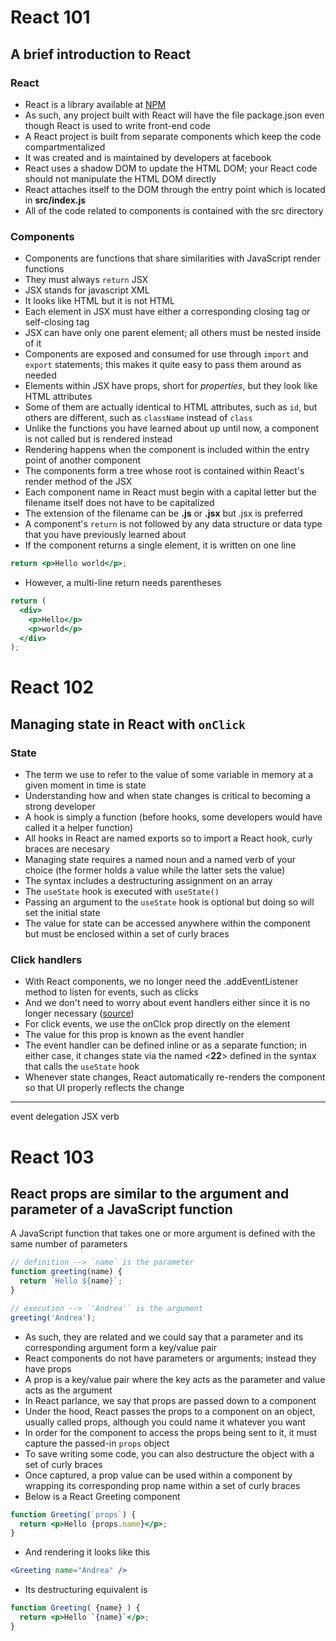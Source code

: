 # React 101
## A brief introduction to React

### React
- React is a library available at [NPM](https://www.npmjs.com/package/react)
- As such, any project built with React will have the file package.json even though React is used to write front-end code
- A React project is built from separate components which keep the code compartmentalized
- It was created and is maintained by developers at facebook
- React uses a shadow DOM to update the HTML DOM; your React code should not manipulate the HTML DOM directly
- React attaches itself to the DOM through the entry point which is located in **src/index.js**
- All of the code related to components is contained with the src directory

### Components
- Components are functions that share similarities with JavaScript render functions
- They must always `return` JSX
- JSX stands for javascript XML
- It looks like HTML but it is not HTML
- Each element in JSX must have either a corresponding closing tag or self-closing tag
- JSX can have only one parent element; all others must be nested inside of it
- Components are exposed and consumed for use through `import` and `export` statements; this makes it quite easy to pass them around as needed
- Elements within JSX have props, short for *properties*, but they look like HTML attributes
- Some of them are actually identical to HTML attributes, such as `id`, but others are different, such as `className` instead of `class`
- Unlike the functions you have learned about up until now, a component is not called but is rendered instead
- Rendering happens when the component is included within the entry point of another component
- The components form a tree whose root is contained within React's render method of the JSX
- Each component name in React must begin with a capital letter but the filename itself does not have to be capitalized
- The extension of the filename can be **.js** or **.jsx** but .jsx is preferred
- A component's `return` is not followed by any data structure or data type that you have previously learned about
- If the component returns a single element, it is written on one line
```jsx
return <p>Hello world</p>;
```
- However, a multi-line return needs parentheses
```jsx
return (
  <div>
    <p>Hello</p>
    <p>world</p>
  </div>
);
```


# React 102
## Managing state in React with `onClick`

### State
- The term we use to refer to the value of some variable in memory at a given moment in time is state
- Understanding how and when state changes is critical to becoming a strong developer
- A hook is simply a function (before hooks, some developers would have called it a helper function)
- All hooks in React are named exports so to import a React hook, curly braces are necesary
- Managing state requires a named noun and a named verb of your choice (the former holds a value while the latter sets the value)
- The syntax includes a destructuring assignment on an array
- The `useState` hook is executed with `useState()`
- Passing an argument to the `useState` hook is optional but doing so will set the initial state
- The value for state can be accessed anywhere within the component but must be enclosed within a set of curly braces

### Click handlers
- With React components, we no longer need the .addEventListener method to listen for events, such as clicks
- And we don't need to worry about event handlers either since it is no longer necessary ([source](https://github.com/facebook/react/issues/13635))
- For click events, we use the onClck prop directly on the element
- The value for this prop is known as the event handler
- The event handler can be defined inline or as a separate function; in either case, it changes state via the named <__22__> defined in the syntax that calls the `useState` hook
- Whenever state changes, React automatically re-renders the component so that UI properly reflects the change

---
event delegation
JSX
verb



# React 103
## React props are similar to the argument and parameter of a JavaScript function

A JavaScript function that takes one or more argument is defined with the same number of parameters
```javascript
// definition --> `name` is the parameter
function greeting(name) {
  return `Hello ${name}`;
}

// execution --> `'Andrea'` is the argument
greeting('Andrea');

````
- As such, they are related and we could say that a parameter and its corresponding argument form a key/value pair
- React components do not have parameters or arguments; instead they have props
- A prop is a key/value pair where the key acts as the parameter and value acts as the argument
- In React parlance, we say that props are passed down to a component
- Under the hood, React passes the props to a component on an object, usually called props, although you could name it whatever you want
- In order for the component to access the props being sent to it, it must capture the passed-in `props` object
- To save writing some code, you can also destructure the object with a set of curly braces
- Once captured, a prop value can be used within a component by wrapping its corresponding prop name within a set of curly braces
- Below is a React Greeting component
```jsx
function Greeting(`props`) {
  return <p>Hello {props.name}</p>;
}
```
- And rendering it looks like this
```jsx
<Greeting name="Andrea" />
```
- Its destructuring equivalent is
```jsx
function Greeting( {name} ) {
  return <p>Hello `{name}`</p>;
}
```
